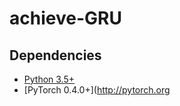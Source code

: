# achieve-GRU

## Dependencies
* [Python 3.5+](https://www.continuum.io/downloads)
* [PyTorch 0.4.0+](http://pytorch.org
